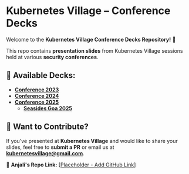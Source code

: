 
# **Kubernetes Village – Conference Decks**  

Welcome to the **Kubernetes Village Conference Decks Repository!** 🎉  

This repo contains **presentation slides** from Kubernetes Village sessions held at various **security conferences**.  

## 📂 **Available Decks:**  
- [**Conference 2023**](https://github.com/kubernetesvillage/conference-decks/tree/main/2023)
- [**Conference 2024**](https://github.com/kubernetesvillage/conference-decks/tree/main/2024)
- [**Conference 2025**](https://github.com/kubernetesvillage/conference-decks/tree/main/2025)
  - [**Seasides Goa 2025**]()


## 📩 **Want to Contribute?**  
If you’ve presented at **Kubernetes Village** and would like to share your slides, feel free to **submit a PR** or email us at **kubernetesvillage@gmail.com**.  

📌 **Anjali's Repo Link:** [[Placeholder - Add GitHub Link](https://github.com/peachycloudsecurity/conference-meetup-doc)]  

